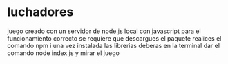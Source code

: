 # luchadores
juego creado con un servidor de node.js local con javascript para el funcionamiento correcto se requiere que descargues el paquete realices el comando npm i una vez instalada las librerias deberas en la terminal dar el comando node index.js y mirar el juego  
